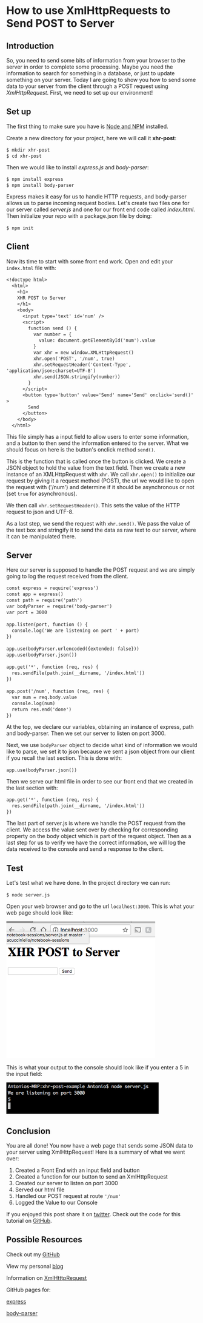 # How to use XmlHttpRequests to Send POST to Server

## Introduction

So, you need to send some bits of information from your browser to the server in order to complete some processing.  Maybe you need the information to search for something in a database, or just to update something on your server.  Today I are going to show you how to send some data to your server from the client through a POST request using *XmlHttpRequest*.  First, we need to set up our environment!

## Set up

The first thing to make sure you have is [Node and NPM][nodeInstall] installed.

Create a new directory for your project, here we will call it **xhr-post**:

```
$ mkdir xhr-post
$ cd xhr-post
```

Then we would like to install *express.js* and *body-parser*:

```
$ npm install express
$ npm install body-parser
```

Express makes it easy for us to handle HTTP requests, and body-parser allows us to parse incoming request bodies.  Let's create two files one for our server called *server.js* and one for our front end code called *index.html*.  Then initialize your repo with a package.json file by doing:

`$ npm init`

## Client

Now its time to start with some front end work.  Open and edit your `index.html` file with:

```
<!doctype html>
  <html>
    <h1>
    XHR POST to Server
    </h1>
    <body>
      <input type='text' id='num' />
      <script>
        function send () {
          var number = {
            value: document.getElementById('num').value
          }
          var xhr = new window.XMLHttpRequest()
          xhr.open('POST', '/num', true)
          xhr.setRequestHeader('Content-Type', 'application/json;charset=UTF-8')
          xhr.send(JSON.stringify(number))
        }
      </script>
      <button type='button' value='Send' name='Send' onclick='send()' >
        Send
      </button>
    </body>
  </html>
```

This file simply has a input field to allow users to enter some information, and a button to then send the information entered to the server.  What we should focus on here is the button's onclick method `send()`.  

This is the function that is called once the button is clicked.  We create a JSON object to hold the value from the text field. Then we create a new instance of an XMLHttpRequest with `xhr`.  We call `xhr.open()` to initialize our request by giving it a request method (POST), the url we would like to open the request with ('/num') and determine if it should be asynchronous or not (set `true` for asynchronous).

We then call `xhr.setRequestHeader()`.  This sets the value of the HTTP request to json and UTF-8.

As a last step, we send the request with `xhr.send()`.  We pass the value of the text box and stringify it to send the data as raw text to our server, where it can be manipulated there. 

## Server

Here our server is supposed to handle the POST request and we are simply going to log the request received from the client.  

```
const express = require('express')
const app = express()
const path = require('path')
var bodyParser = require('body-parser')
var port = 3000

app.listen(port, function () {
  console.log('We are listening on port ' + port)
})

app.use(bodyParser.urlencoded({extended: false}))
app.use(bodyParser.json())

app.get('*', function (req, res) {
  res.sendFile(path.join(__dirname, '/index.html'))
})

app.post('/num', function (req, res) {
  var num = req.body.value
  console.log(num)
  return res.end('done')
})
```

At the top, we declare our variables, obtaining an instance of express, path and body-parser.  Then we set our server to listen on port 3000. 

Next, we use `bodyParser` object to decide what kind of information  we would like to parse, we set it to json because we sent a json object from our client if you recall the last section. This is done with:

`app.use(bodyParser.json())`

Then we serve our html file in order to see our front end that we created in the last section with:

```
app.get('*', function (req, res) {
  res.sendFile(path.join(__dirname, '/index.html'))
})
```

The last part of server.js is where we handle the POST request from the client.  We access the value sent over by checking for corresponding property on the body object which is part of the request object.  Then as a last step for us to verify we have the correct information, we will log the data received to the console and send a response to the client.

## Test

Let's test what we have done.  In the project directory we can run: 

`$ node server.js`

Open your web browser and go to the url `localhost:3000`.  This is what your web page should look like:

![XHRclient_Image](https://github.com/acucciniello/BlogPostImages/blob/master/XHR-to-Send-POST-Request-to-Server/XHRclient.png)

This is what your output to the console should look like if you enter a 5 in the input field:

![Console_Image](https://github.com/acucciniello/BlogPostImages/blob/master/XHR-to-Send-POST-Request-to-Server/Console.png)

## Conclusion 


You are all done! You now have a web page that sends some JSON data to your server using XmlHttpRequest! Here is a summary of what we went over:

1. Created a Front End with an input field and button
2. Created a function for our button to send an XmlHttpRequest
3. Created our server to listen on port 3000
4. Served our html file
5. Handled our POST request at route `'/num'`
6. Logged the Value to our Console

If you enjoyed this post share it on [twitter][twit]. Check out the code for this tutorial on [GitHub][gitRepo]. 

## Possible Resources

Check out my [GitHub][mainGit]

View my personal [blog][pblog]

Information on [XmlHtttpRequest][XHR]

GitHub pages for:

 [express][express]
 
 [body-parser][bodyParser]


[twit]: https://twitter.com/
[gitRepo]: https://github.com/acucciniello/xhr-post-example
[mainGit]: https://github.com/acucciniello/
[pblog]: http://www.acucciniello.com/
[nodeInstall]: https://nodejs.org/en/download/
[XHR]: https://developer.mozilla.org/en-US/docs/Web/API/XMLHttpRequest
[bodyParser]: https://github.com/expressjs/body-parser
[express]: https://github.com/expressjs/express